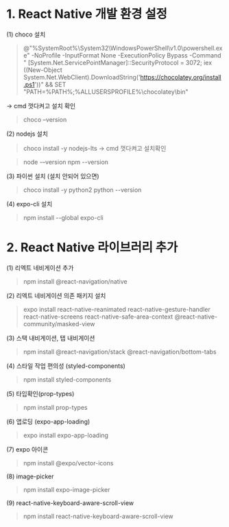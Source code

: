 # 1. React Native 개발 환경 설정

(1) choco 설치

> @"%SystemRoot%\System32\WindowsPowerShell\v1.0\powershell.exe" -NoProfile -InputFormat None -ExecutionPolicy Bypass -Command " [System.Net.ServicePointManager]::SecurityProtocol = 3072; iex ((New-Object System.Net.WebClient).DownloadString('https://chocolatey.org/install.ps1'))" && SET "PATH=%PATH%;%ALLUSERSPROFILE%\chocolatey\bin"

→ cmd 껏다켜고 설치 확인

> choco –version

(2) nodejs 설치
> choco install -y nodejs-lts
→ cmd 껏다켜고 설치확인

> node -–version
> npm --version

(3) 파이썬 설치 (설치 안되어 있으면)
> choco install -y python2
> python --version

(4) expo-cli 설치
> npm install --global expo-cli



# 2. React Native 라이브러리 추가

(1) 리엑트 네비게이션 추가
> npm install @react-navigation/native

(2) 리엑트 네비게이션 의존 패키지 설치
> expo install react-native-reanimated react-native-gesture-handler react-native-screens react-native-safe-area-context @react-native-community/masked-view

(3) 스택 내비게이션, 탭 내비게이션 
> npm install @react-navigation/stack @react-navigation/bottom-tabs

(4) 스타일 작업 편의성 (styled-components)
> npm install styled-components

(5) 타입확인(prop-types)
> npm install prop-types

(6) 앱로딩 (expo-app-loading)
> expo install expo-app-loading

(7) expo 아이콘
> npm install @expo/vector-icons

(8) image-picker
> npm install expo-image-picker

(9) react-native-keyboard-aware-scroll-view
> npm install react-native-keyboard-aware-scroll-view

  
